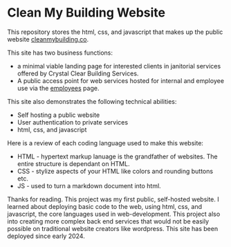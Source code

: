 # Clean My Building Website

This repository stores the html, css, and javascript that makes up the public website [cleanmybuilding.co](cleanmybuilding.co). 

This site has two business functions:
- a minimal viable landing page for interested clients in janitorial services offered by Crystal Clear Building Services.
- A public access point for web services hosted for internal and employee use via the [employees](cleanmybuilding.co/employees/) page.

This site also demonstrates the following technical abilities:
- Self hosting a public website
- User authentication to private services
- html, css, and javascript

Here is a review of each coding language used to make this website: 
- HTML - hypertext markup lanuage is the grandfather of websites. The entire structure is dependant on HTML.
- CSS - stylize aspects of your HTML like colors and rounding buttons etc.
- JS - used to turn a markdown document into html.

Thanks for reading. This project was my first public, self-hosted website. I learned about deploying basic code to the web, using html, css, and javascript, the core languages used in web-development. This project also into creating more complex back end services that would not be easily possible on traditional website creators like wordpress. This site has been deployed since early 2024. 
